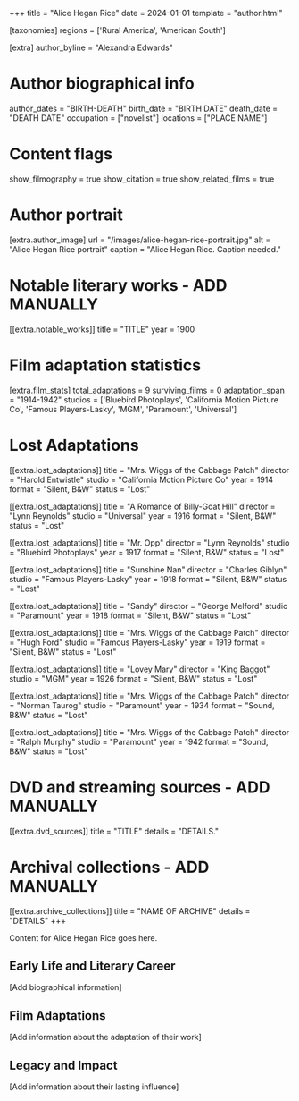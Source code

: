 +++
title = "Alice Hegan Rice"
date = 2024-01-01
template = "author.html"

[taxonomies]
regions = ['Rural America', 'American South']

[extra]
author_byline = "Alexandra Edwards"

# Author biographical info
author_dates = "BIRTH-DEATH"
birth_date = "BIRTH DATE"
death_date = "DEATH DATE"
occupation = ["novelist"]
locations = ["PLACE NAME"]

# Content flags
show_filmography = true
show_citation = true
show_related_films = true

# Author portrait
[extra.author_image]
url = "/images/alice-hegan-rice-portrait.jpg"
alt = "Alice Hegan Rice portrait"
caption = "Alice Hegan Rice. Caption needed."

# Notable literary works - ADD MANUALLY
[[extra.notable_works]]
title = "TITLE"
year = 1900

# Film adaptation statistics
[extra.film_stats]
total_adaptations = 9
surviving_films = 0
adaptation_span = "1914-1942"
studios = ['Bluebird Photoplays', 'California Motion Picture Co', 'Famous Players-Lasky', 'MGM', 'Paramount', 'Universal']
# Lost Adaptations
[[extra.lost_adaptations]]
title = "Mrs. Wiggs of the Cabbage Patch"
director = "Harold Entwistle"
studio = "California Motion Picture Co"
year = 1914
format = "Silent, B&W"
status = "Lost"

[[extra.lost_adaptations]]
title = "A Romance of Billy-Goat Hill"
director = "Lynn Reynolds"
studio = "Universal"
year = 1916
format = "Silent, B&W"
status = "Lost"

[[extra.lost_adaptations]]
title = "Mr. Opp"
director = "Lynn Reynolds"
studio = "Bluebird Photoplays"
year = 1917
format = "Silent, B&W"
status = "Lost"

[[extra.lost_adaptations]]
title = "Sunshine Nan"
director = "Charles Giblyn"
studio = "Famous Players-Lasky"
year = 1918
format = "Silent, B&W"
status = "Lost"

[[extra.lost_adaptations]]
title = "Sandy"
director = "George Melford"
studio = "Paramount"
year = 1918
format = "Silent, B&W"
status = "Lost"

[[extra.lost_adaptations]]
title = "Mrs. Wiggs of the Cabbage Patch"
director = "Hugh Ford"
studio = "Famous Players-Lasky"
year = 1919
format = "Silent, B&W"
status = "Lost"

[[extra.lost_adaptations]]
title = "Lovey Mary"
director = "King Baggot"
studio = "MGM"
year = 1926
format = "Silent, B&W"
status = "Lost"

[[extra.lost_adaptations]]
title = "Mrs. Wiggs of the Cabbage Patch"
director = "Norman Taurog"
studio = "Paramount"
year = 1934
format = "Sound, B&W"
status = "Lost"

[[extra.lost_adaptations]]
title = "Mrs. Wiggs of the Cabbage Patch"
director = "Ralph Murphy"
studio = "Paramount"
year = 1942
format = "Sound, B&W"
status = "Lost"


# DVD and streaming sources - ADD MANUALLY
[[extra.dvd_sources]]
title = "TITLE"
details = "DETAILS."

# Archival collections - ADD MANUALLY
[[extra.archive_collections]]
title = "NAME OF ARCHIVE"
details = "DETAILS"
+++

Content for Alice Hegan Rice goes here. 

## Early Life and Literary Career

[Add biographical information]

## Film Adaptations

[Add information about the adaptation of their work]

## Legacy and Impact

[Add information about their lasting influence]
